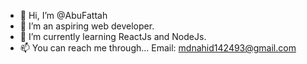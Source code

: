 - 👋 Hi, I’m @AbuFattah
- 👀 I’m an aspiring web developer.
- 🌱 I’m currently learning ReactJs and NodeJs.
- 📫 You can reach me through...
  Email: mdnahid142493@gmail.com

<!---
AbuFattah/AbuFattah is a ✨ special ✨ repository because its `README.md` (this file) appears on your GitHub profile.
You can click the Preview link to take a look at your changes.
--->
